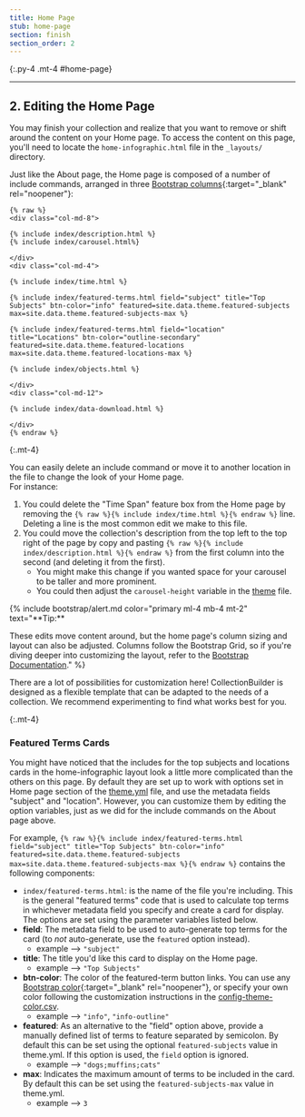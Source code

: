 ```yaml
---
title: Home Page
stub: home-page
section: finish
section_order: 2
---
```


{:.py-4 .mt-4 #home-page}
***

## 2. Editing the Home Page

You may finish your collection and realize that you want to remove or shift around the content on your Home page. 
To access the content on this page, you'll need to locate the `home-infographic.html` file in the `_layouts/` directory.

Just like the About page, the Home page is composed of a number of include commands, arranged in three [Bootstrap columns](https://getbootstrap.com/docs/4.0/layout/grid/){:target="_blank" rel="noopener"}:


```
{% raw %}
<div class="col-md-8">

{% include index/description.html %}
{% include index/carousel.html%}

</div>
<div class="col-md-4">  

{% include index/time.html %}

{% include index/featured-terms.html field="subject" title="Top Subjects" btn-color="info" featured=site.data.theme.featured-subjects max=site.data.theme.featured-subjects-max %}

{% include index/featured-terms.html field="location" title="Locations" btn-color="outline-secondary" featured=site.data.theme.featured-locations max=site.data.theme.featured-locations-max %}

{% include index/objects.html %}

</div>
<div class="col-md-12">

{% include index/data-download.html %}

</div>
{% endraw %}
```

{:.mt-4}
<div class="row">
<div class="col-md-7" markdown="1">

You can easily delete an include command or move it to another location in the file to change the look of your Home page.  
For instance:

1. You could delete the "Time Span" feature box from the Home page by removing the `{% raw %}{% include index/time.html %}{% endraw %}` line. Deleting a line is the most common edit we make to this file. 
2. You could move the collection's description from the top left to the top right of the page by copy and pasting `{% raw %}{% include index/description.html %}{% endraw %}` from the first column into the second (and deleting it from the first).
    - You might make this change if you wanted space for your carousel to be taller and more prominent. 
    - You could then adjust the `carousel-height` variable in the [theme](theme.html#home) file. 

</div>

<div class="col-md-5" markdown ="1">
{% include bootstrap/alert.md color="primary ml-4 mb-4 mt-2" text="**Tip:**

These edits move content around, but the home page's column sizing and layout can also be adjusted. Columns follow the Bootstrap Grid, so if you're diving deeper into customizing the layout, refer to the [Bootstrap Documentation](https://getbootstrap.com/docs/4.3/layout/grid/)." %}
</div>
</div>

There are a lot of possibilities for customization here! 
CollectionBuilder is designed as a flexible template that can be adapted to the needs of a collection.
We recommend experimenting to find what works best for you.

{:.mt-4}
### Featured Terms Cards

You might have noticed that the includes for the top subjects and locations cards in the home-infographic layout look a little more complicated than the others on this page.
By default they are set up to work with options set in Home page section of the [theme.yml](theme.html#home) file, and use the metadata fields "subject" and "location".
However, you can customize them by editing the option variables, just as we did for the include commands on the About page above.

For example, `{% raw %}{% include index/featured-terms.html field="subject" title="Top Subjects" btn-color="info" featured=site.data.theme.featured-subjects max=site.data.theme.featured-subjects-max %}{% endraw %}` contains the following components:

- `index/featured-terms.html`: is the name of the file you're including. This is the general "featured terms" code that is used to calculate top terms in whichever metadata field you specify and create a card for display. The options are set using the parameter variables listed below.
- **field**: The metadata field to be used to auto-generate top terms for the card (to *not* auto-generate, use the `featured` option instead).
    - example --> `"subject"`
- **title**: The title you'd like this card to display on the Home page.
    - example --> `"Top Subjects"`
- **btn-color**: The color of the featured-term button links. You can use any [Bootstrap color](https://getbootstrap.com/docs/4.0/utilities/colors/){:target="_blank" rel="noopener"}, or specify your own color following the customization instructions in the [config-theme-color.csv](customize.html#config-colors). 
    - example --> `"info"`, `"info-outline"`
- **featured**: As an alternative to the "field" option above, provide a manually defined list of terms to feature separated by semicolon. By default this can be set using the optional `featured-subjects` value in theme.yml. If this option is used, the `field` option is ignored. 
    - example --> `"dogs;muffins;cats"`
- **max**: Indicates the maximum amount of terms to be included in the card. By default this can be set using the `featured-subjects-max` value in theme.yml.
    - example --> `3`
